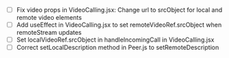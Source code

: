 - [ ] Fix video props in VideoCalling.jsx: Change url to srcObject for local and remote video elements
- [ ] Add useEffect in VideoCalling.jsx to set remoteVideoRef.srcObject when remoteStream updates
- [ ] Set localVideoRef.srcObject in handleIncomingCall in VideoCalling.jsx
- [ ] Correct setLocalDescription method in Peer.js to setRemoteDescription
